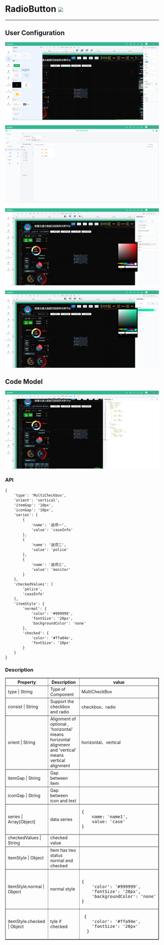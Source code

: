# RadioButton ![](/assets/radiobutton.png)

---

## User Configuration 


![](/assets/controls/Radiobutton01.png)

![](/assets/controls/Radiobutton02.png)

![](/assets/controls/Radiobutton04.png)

![](/assets/controls/Radiobutton05.png)



## Code Model

![](/assets/controls/Radiobutton03.png)

### API
```
{
    'type': 'MultiCheckbox',
    'orient': 'vertical',
    'itemGap': '10px',
    'iconGap': '10px',
    'series': [
        {
            'name': '选项一',
            'value': 'caseInfo'
        },
        {
            'name': '选项二',
            'value': 'police'
        },
        {
            'name': '选项三',
            'value': 'monitor'
        }
    ],
    'checkedValues': [
        'police',
        'caseInfo'
    ],
    'itemStyle': {
        'normal': {
            'color': '#999999',
            'fontSize': '20px',
            'backgroundColor': 'none'
        },
        'checked': {
            'color': '#ffa84e',
            'fontSize': '20px'
        }
    }
}
```

### Description

<table border="1">
<tr>
	<th width="30%">Property</th>
   <th width="30%">Description</th>
   <th> value </th>
</tr>
<tr>
	<td>type | String</td>
	<td>Type of Component</td>
	<td>MultiCheckBox</td>
</tr>
<tr>
	<td>consist | String</td>
	<td>Support the checkbox and radio</td>
	<td>checkbox、radio</td>
</tr>
<tr>
	<td>orient | String</td>
	<td>Alignment of optional , 'horizontal' means horizontal alignmenr and 'vertical' means vertical alignment</td>
	<td>horizontal、vertical</td>
</tr>
<tr>
	<td>itemGap | String</td>
	<td>Gap between item </td>
	<td></td>
</tr>
<tr>
	<td>iconGap | String</td>
	<td>Gap between icon and text</td>
	<td></td>
</tr>
<tr>
	<td>series | Array[Object]</td>
	<td>data series</td>
	<td>
<pre>
{
	name: 'name1',
	value: 'case'
}
</pre>
	</td>
</tr>
<tr>
	<td>checkedValues | String</td>
	<td> checked value</td>
	<td></td>
</tr>
<tr>
	<td>itemStyle | Object</td>
	<td>Item has two status normal and checked</td>
	<td></td>
</tr>
<tr>
	<td>itemStyle.normal | Object</td>
	<td>normal style</td>
	<td><pre> 
{
	'color': '#999999',
	'fontSize': '20px',
	'backgroundColor': 'none'
}</pre></td>
</tr>
<tr>
	<td>itemStyle.checked | Object</td>
	<td>tyle if checked</td>
	<td><pre> {
	'color': '#ffa94e',
	'fontSize': '20px'
  }</pre></td>
</tr>
</table>
